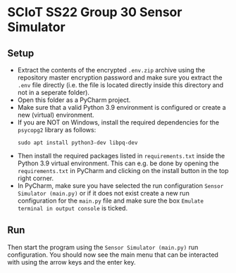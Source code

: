 # SCIoT SS22 Group 30 Sensor Simulator

## Setup

- Extract the contents of the encrypted `.env.zip` archive using the repository master encryption password and make sure you extract the `.env` file directly (i.e. the file is located directly inside this directory and not in a seperate folder).
- Open this folder as a PyCharm project.
- Make sure that a valid Python 3.9 environment is configured or create a new (virtual) environment.
- If you are NOT on Windows, install the required dependencies for the `psycopg2` library as follows:
  ```
  sudo apt install python3-dev libpq-dev
  ```
- Then install the required packages listed in `requirements.txt` inside the Python 3.9 virtual environment. This can e.g. be done by opening the
`requirements.txt` in PyCharm and clicking on the install button in the top right corner.
- In PyCharm, make sure you have selected the run configuration
`Sensor Simulator (main.py)` or if it does not exist create a new run configuration for the `main.py` file and make sure the box 
`Emulate terminal in output console` is ticked.

## Run

Then start the program using the `Sensor Simulator (main.py)` run configuration. You should now see the main menu that can be interacted with using the arrow keys and the enter key.
